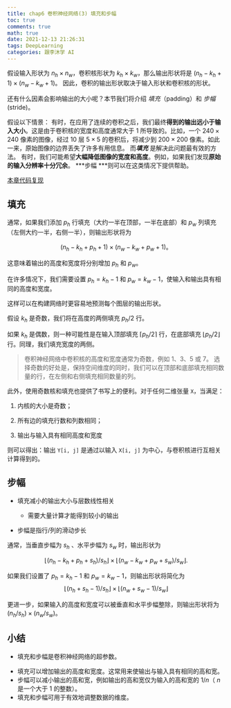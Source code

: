 ```yaml
---
title: chap6 卷积神经网络(3) 填充和步幅
toc: true
comments: true
math: true
date: 2021-12-13 21:26:31
tags: DeepLearning
categories: 跟李沐学 AI
---
```


假设输入形状为 $n_h\times n_w$，卷积核形状为 $k_h\times k_w$，那么输出形状将是 $(n_h-k_h+1) \times (n_w-k_w+1)$。
因此，卷积的输出形状取决于输入形状和卷积核的形状。

还有什么因素会影响输出的大小呢？本节我们将介绍 *填充*（padding）和 *步幅* (stride)。

假设以下情景：
有时，在应用了连续的卷积之后，我们最终**得到的输出远小于输入大小**。这是由于卷积核的宽度和高度通常大于 $1$ 所导致的。比如，一个 $240 \times 240$ 像素的图像，经过 $10$ 层 $5 \times 5$ 的卷积后，将减少到 $200 \times 200$ 像素。如此一来，原始图像的边界丢失了许多有用信息。 而***填充*** 是解决此问题最有效的方法。
有时，我们可能希望**大幅降低图像的宽度和高度**。例如，如果我们发现**原始的输入分辨率十分冗余**。 ***步幅 ***则可以在这类情况下提供帮助。

[本章代码复现](https://github.com/karin0018/d2l_MuLi/tree/master/convolutional-neural-network)

<!--more-->

## 填充

通常，如果我们添加 $p_h$ 行填充（大约一半在顶部，一半在底部）和 $p_w$ 列填充（左侧大约一半，右侧一半），则输出形状将为

$$
(n_h-k_h+p_h+1)\times(n_w-k_w+p_w+1)。
$$


这意味着输出的高度和宽度将分别增加 $p_h$ 和 $p_w$。

在许多情况下，我们需要设置 $p_h=k_h-1$ 和 $p_w=k_w-1$，使输入和输出具有相同的高度和宽度。

这样可以在构建网络时更容易地预测每个图层的输出形状。

假设 $k_h$ 是奇数，我们将在高度的两侧填充 $p_h/2$ 行。

如果 $k_h$ 是偶数，则一种可能性是在输入顶部填充 $\lceil p_h/2\rceil$ 行，在底部填充 $\lfloor p_h/2\rfloor$ 行。同理，我们填充宽度的两侧。

> 卷积神经网络中卷积核的高度和宽度通常为奇数，例如 1、3、5 或 7。
> 选择奇数的好处是，保持空间维度的同时，我们可以在顶部和底部填充相同数量的行，在左侧和右侧填充相同数量的列。

此外，使用奇数核和填充也提供了书写上的便利。对于任何二维张量 `X`，当满足：

1. 内核的大小是奇数；

2. 所有边的填充行数和列数相同；

3. 输出与输入具有相同高度和宽度

  则可以得出：输出 `Y[i, j]` 是通过以输入 `X[i, j]` 为中心，与卷积核进行互相关计算得到的。



## 步幅

- 填充减小的输出大小与层数线性相关
  - 需要大量计算才能得到较小的输出

- 步幅是指行/列的滑动步长

通常，当垂直步幅为 $s_h$ 、水平步幅为 $s_w$ 时，输出形状为

$$
\lfloor(n_h-k_h+p_h+s_h)/s_h\rfloor \times \lfloor(n_w-k_w+p_w+s_w)/s_w\rfloor.
$$


如果我们设置了 $p_h=k_h-1$ 和 $p_w=k_w-1$，则输出形状将简化为 
$$
\lfloor(n_h+s_h-1)/s_h\rfloor \times \lfloor(n_w+s_w-1)/s_w\rfloor
$$

更进一步，如果输入的高度和宽度可以被垂直和水平步幅整除，则输出形状将为 $(n_h/s_h) \times (n_w/s_w)$。



## 小结

- 填充和步幅是卷积神经网络的超参数。

* 填充可以增加输出的高度和宽度。这常用来使输出与输入具有相同的高和宽。
* 步幅可以减小输出的高和宽，例如输出的高和宽仅为输入的高和宽的 $1/n$（ $n$ 是一个大于 $1$ 的整数）。
* 填充和步幅可用于有效地调整数据的维度。

